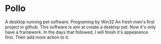 # Pollo
A desktop running pet software. Programing by Win32
An fresh men's first project in github. 
This software is aim at create a desktop pet. Now it's only have a framework.
In the days that followed, I will finish it's appearance first. Then add more action to it.
